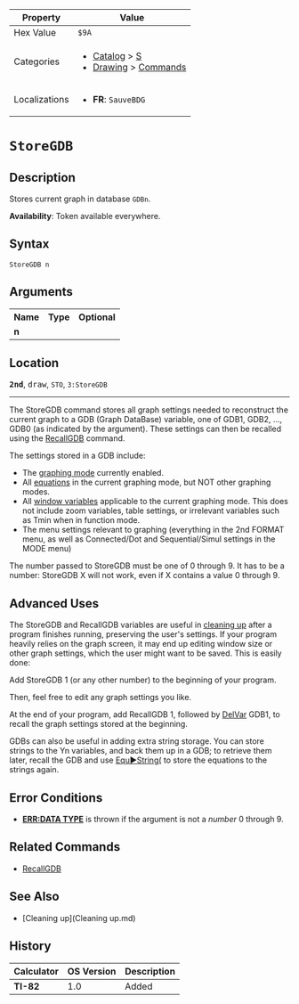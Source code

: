 | Property      | Value |
|---------------|-------|
| Hex Value     | `$9A`|
| Categories    | <ul><li>[Catalog](<../categories/Catalog.md>) > [S](<../categories/Catalog.md#S>)</li><li>[Drawing](<../categories/Drawing.md>) > [Commands](<../categories/Drawing.md#Commands>)</li></ul> |
| Localizations | <ul><li><b>FR</b>: `SauveBDG `</li></ul> |

# `StoreGDB `

## Description
Stores current graph in database `GDBn`.


<b>Availability</b>: Token available everywhere.

## Syntax
`StoreGDB n`

## Arguments
<table>
<tr><th>Name</th><th>Type</th><th>Optional</th></tr>

<tr><td><b>n</b></td><td></td><td></td></tr>

</table>

## Location
<tt><kbd><b>2nd</b></kbd></tt>, <kbd>draw</kbd>, `STO`, `3:StoreGDB`
<hr>

The StoreGDB command stores all graph settings needed to reconstruct the current graph to a GDB (Graph DataBase) variable, one of GDB1, GDB2, …, GDB0 (as indicated by the argument). These settings can then be recalled using the [RecallGDB](RecallGDB.md) command.

The settings stored in a GDB include:

*   The [graphing mode](graphing-mode) currently enabled.
*   All [equations](system-variables#equation) in the current graphing mode, but NOT other graphing modes.
*   All [window variables](system-variables#window) applicable to the current graphing mode. This does not include zoom variables, table settings, or irrelevant variables such as Tmin when in function mode.
*   The menu settings relevant to graphing (everything in the 2nd FORMAT menu, as well as Connected/Dot and Sequential/Simul settings in the MODE menu)

The number passed to StoreGDB must be one of 0 through 9. It has to be a number: StoreGDB X will not work, even if X contains a value 0 through 9.

## Advanced Uses

The StoreGDB and RecallGDB variables are useful in [cleaning up](cleanup#toc1) after a program finishes running, preserving the user's settings. If your program heavily relies on the graph screen, it may end up editing window size or other graph settings, which the user might want to be saved. This is easily done:

Add StoreGDB 1 (or any other number) to the beginning of your program.

Then, feel free to edit any graph settings you like.

At the end of your program, add RecallGDB 1, followed by [DelVar](DelVar.md) GDB1, to recall the graph settings stored at the beginning.

GDBs can also be useful in adding extra string storage. You can store strings to the Yn variables, and back them up in a GDB; to retrieve them later, recall the GDB and use [Equ►String(](equ-string) to store the equations to the strings again.

## Error Conditions

*   **[ERR:DATA TYPE](errors#datatype)** is thrown if the argument is not a _number_ 0 through 9.

## Related Commands

*   [RecallGDB](RecallGDB.md)

## See Also

*   [Cleaning up](Cleaning up.md)

## History
| Calculator | OS Version | Description |
|------------|------------|-------------|
| <b>TI-82</b> | 1.0 | Added |



